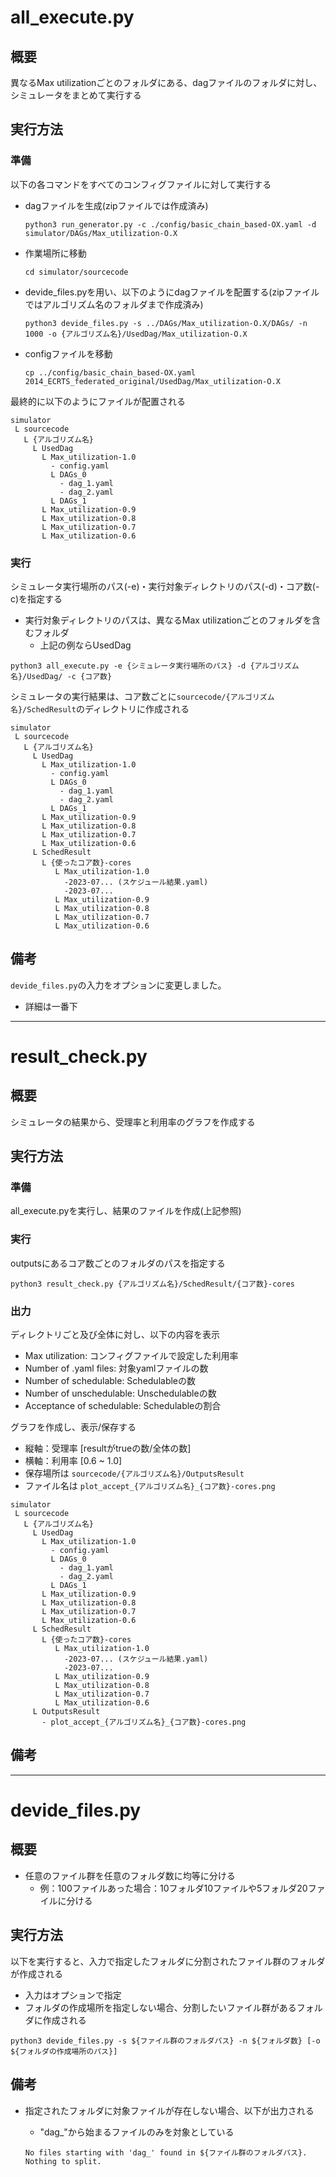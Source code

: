 # all_execute.py

## 概要
異なるMax utilizationごとのフォルダにある、dagファイルのフォルダに対し、シミュレータをまとめて実行する

## 実行方法

### 準備
以下の各コマンドをすべてのコンフィグファイルに対して実行する

- dagファイルを生成(zipファイルでは作成済み)

  `python3 run_generator.py -c ./config/basic_chain_based-OX.yaml -d simulator/DAGs/Max_utilization-O.X`

- 作業場所に移動

  `cd simulator/sourcecode`

- devide_files.pyを用い、以下のようにdagファイルを配置する(zipファイルではアルゴリズム名のフォルダまで作成済み)

  `python3 devide_files.py -s ../DAGs/Max_utilization-O.X/DAGs/ -n 1000 -o {アルゴリズム名}/UsedDag/Max_utilization-O.X`

- configファイルを移動

  `cp ../config/basic_chain_based-OX.yaml 2014_ECRTS_federated_original/UsedDag/Max_utilization-O.X`

最終的に以下のようにファイルが配置される

```
simulator
 L sourcecode
   L {アルゴリズム名}
     L UsedDag
       L Max_utilization-1.0
         - config.yaml
         L DAGs_0
           - dag_1.yaml
           - dag_2.yaml
         L DAGs_1
       L Max_utilization-0.9
       L Max_utilization-0.8
       L Max_utilization-0.7
       L Max_utilization-0.6
```

### 実行
シミュレータ実行場所のパス(-e)・実行対象ディレクトリのパス(-d)・コア数(-c)を指定する

- 実行対象ディレクトリのパスは、異なるMax utilizationごとのフォルダを含むフォルダ
  - 上記の例ならUsedDag

```
python3 all_execute.py -e {シミュレータ実行場所のパス} -d {アルゴリズム名}/UsedDag/ -c {コア数}
```

シミュレータの実行結果は、コア数ごとに`sourcecode/{アルゴリズム名}/SchedResult`のディレクトリに作成される

```
simulator
 L sourcecode
   L {アルゴリズム名}
     L UsedDag
       L Max_utilization-1.0
         - config.yaml
         L DAGs_0
           - dag_1.yaml
           - dag_2.yaml
         L DAGs_1
       L Max_utilization-0.9
       L Max_utilization-0.8
       L Max_utilization-0.7
       L Max_utilization-0.6
     L SchedResult
       L {使ったコア数}-cores
          L Max_utilization-1.0
            -2023-07... (スケジュール結果.yaml)
            -2023-07... 
          L Max_utilization-0.9
          L Max_utilization-0.8
          L Max_utilization-0.7
          L Max_utilization-0.6
```


## 備考
`devide_files.py`の入力をオプションに変更しました。
- 詳細は一番下


- - -

# result_check.py

## 概要
シミュレータの結果から、受理率と利用率のグラフを作成する

## 実行方法

### 準備
all_execute.pyを実行し、結果のファイルを作成(上記参照)

### 実行
outputsにあるコア数ごとのフォルダのパスを指定する

`python3 result_check.py {アルゴリズム名}/SchedResult/{コア数}-cores`

### 出力
ディレクトリごと及び全体に対し、以下の内容を表示
- Max utilization: コンフィグファイルで設定した利用率
- Number of .yaml files: 対象yamlファイルの数
- Number of schedulable: Schedulableの数
- Number of unschedulable: Unschedulableの数
- Acceptance of schedulable: Schedulableの割合

グラフを作成し、表示/保存する
- 縦軸：受理率 [resultがtrueの数/全体の数]
- 横軸：利用率 [0.6 ~ 1.0]
- 保存場所は `sourcecode/{アルゴリズム名}/OutputsResult`
- ファイル名は `plot_accept_{アルゴリズム名}_{コア数}-cores.png`

```
simulator
 L sourcecode
   L {アルゴリズム名}
     L UsedDag
       L Max_utilization-1.0
         - config.yaml
         L DAGs_0
           - dag_1.yaml
           - dag_2.yaml
         L DAGs_1
       L Max_utilization-0.9
       L Max_utilization-0.8
       L Max_utilization-0.7
       L Max_utilization-0.6
     L SchedResult
       L {使ったコア数}-cores
          L Max_utilization-1.0
            -2023-07... (スケジュール結果.yaml)
            -2023-07... 
          L Max_utilization-0.9
          L Max_utilization-0.8
          L Max_utilization-0.7
          L Max_utilization-0.6
     L OutputsResult
       - plot_accept_{アルゴリズム名}_{コア数}-cores.png
```

## 備考


- - -

# devide_files.py

## 概要
- 任意のファイル群を任意のフォルダ数に均等に分ける
  - 例：100ファイルあった場合：10フォルダ10ファイルや5フォルダ20ファイルに分ける

## 実行方法
以下を実行すると、入力で指定したフォルダに分割されたファイル群のフォルダが作成される
- 入力はオプションで指定
- フォルダの作成場所を指定しない場合、分割したいファイル群があるフォルダに作成される

`python3 devide_files.py -s ${ファイル群のフォルダパス} -n ${フォルダ数} [-o ${フォルダの作成場所のパス}]`

## 備考
- 指定されたフォルダに対象ファイルが存在しない場合、以下が出力される
  - "dag_"から始まるファイルのみを対象としている

  `No files starting with 'dag_' found in ${ファイル群のフォルダパス}. Nothing to split.`